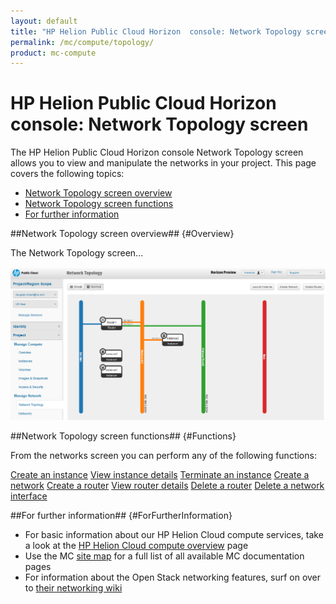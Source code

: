 ```yaml
---
layout: default
title: "HP Helion Public Cloud Horizon  console: Network Topology screen"
permalink: /mc/compute/topology/
product: mc-compute
---
```

# HP Helion Public Cloud Horizon console: Network Topology screen

The HP Helion Public Cloud Horizon console Network Topology screen allows you to view and manipulate the networks in your project.  This page covers the following topics:

* [Network Topology screen overview](#Overview)
* [Network Topology screen functions](#Functions)
* [For further information](#ForFurtherInformation)

##Network Topology screen overview## {#Overview}

The Network Topology screen...

<img src="media/compute-network-topology.png" width="580" alt="" />


##Network Topology screen functions## {#Functions}

From the networks screen you can perform any of the following functions:

[Create an instance](/mc/compute/images/create/)
[View instance details](/mc/compute/servers/view-details)
[Terminate an instance](/mc/compute/servers/manage#Terminating)
[Create a network](/mc/compute/networks/create-network/)
[Create a router](mc/compute/routers/)
[View router details](/mc/compute/networks/view-router)
[Delete a router](/mc/compute/networks/manage-routers)
[Delete a network interface](/mc/compute/networks/manage-routers)


##For further information## {#ForFurtherInformation}

* For basic information about our HP Helion Cloud compute services, take a look at the [HP Helion Cloud compute overview](/compute/) page
* Use the MC [site map](/mc/sitemap) for a full list of all available MC documentation pages
* For information about the Open Stack networking features, surf on over to [their networking wiki](https://wiki.openstack.org/wiki/Quantum)
